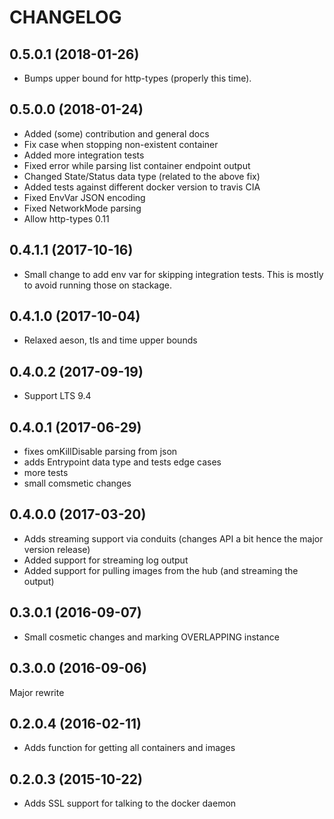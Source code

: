 # CHANGELOG

## 0.5.0.1 (2018-01-26)

- Bumps upper bound for http-types (properly this time).

## 0.5.0.0 (2018-01-24)

- Added (some) contribution and general docs
- Fix case when stopping non-existent container
- Added more integration tests
- Fixed error while parsing list container endpoint output
- Changed State/Status data type (related to the above fix)
- Added tests against different docker version to travis CIA
- Fixed EnvVar JSON encoding
- Fixed NetworkMode parsing
- Allow http-types 0.11

## 0.4.1.1 (2017-10-16)

- Small change to add env var for skipping integration tests.
  This is mostly to avoid running those on stackage.

## 0.4.1.0 (2017-10-04)

- Relaxed aeson, tls and time upper bounds


## 0.4.0.2 (2017-09-19)

- Support LTS 9.4

## 0.4.0.1 (2017-06-29)

- fixes omKillDisable parsing from json
- adds Entrypoint data type and tests edge cases
- more tests
- small comsmetic changes

## 0.4.0.0 (2017-03-20)

- Adds streaming support via conduits (changes API a bit hence the major version release)
- Added support for streaming log output
- Added support for pulling images from the hub (and streaming the output)

## 0.3.0.1 (2016-09-07)

- Small cosmetic changes and marking OVERLAPPING instance

## 0.3.0.0 (2016-09-06)

Major rewrite

## 0.2.0.4 (2016-02-11)

- Adds function for getting all containers and images

## 0.2.0.3 (2015-10-22)

- Adds SSL support for talking to the docker daemon

